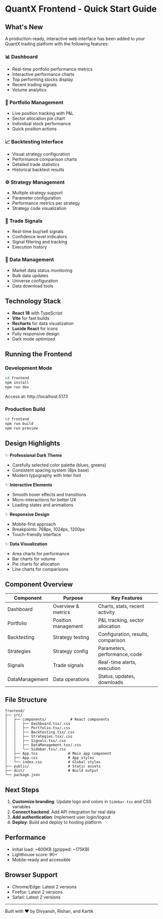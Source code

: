 # QuantX Frontend - Quick Start Guide

## What's New

A production-ready, interactive web interface has been added to your QuantX trading platform with the following features:

### 📊 Dashboard
- Real-time portfolio performance metrics
- Interactive performance charts
- Top performing stocks display
- Recent trading signals
- Volume analytics

### 💼 Portfolio Management
- Live position tracking with P&L
- Sector allocation pie chart
- Individual stock performance
- Quick position actions

### 📈 Backtesting Interface
- Visual strategy configuration
- Performance comparison charts
- Detailed trade statistics
- Historical backtest results

### ⚙️ Strategy Management
- Multiple strategy support
- Parameter configuration
- Performance metrics per strategy
- Strategy code visualization

### 🔔 Trade Signals
- Real-time buy/sell signals
- Confidence level indicators
- Signal filtering and tracking
- Execution history

### 💾 Data Management
- Market data status monitoring
- Bulk data updates
- Universe configuration
- Data download tools

## Technology Stack

- **React 18** with TypeScript
- **Vite** for fast builds
- **Recharts** for data visualization
- **Lucide React** for icons
- Fully responsive design
- Dark mode optimized

## Running the Frontend

### Development Mode
```bash
cd frontend
npm install
npm run dev
```

Access at: http://localhost:5173

### Production Build
```bash
cd frontend
npm run build
npm run preview
```

## Design Highlights

✨ **Professional Dark Theme**
- Carefully selected color palette (blues, greens)
- Consistent spacing system (8px base)
- Modern typography with Inter font

✨ **Interactive Elements**
- Smooth hover effects and transitions
- Micro-interactions for better UX
- Loading states and animations

✨ **Responsive Design**
- Mobile-first approach
- Breakpoints: 768px, 1024px, 1200px
- Touch-friendly interface

✨ **Data Visualization**
- Area charts for performance
- Bar charts for volume
- Pie charts for allocation
- Line charts for comparisons

## Component Overview

| Component | Purpose | Key Features |
|-----------|---------|-------------|
| Dashboard | Overview & metrics | Charts, stats, recent activity |
| Portfolio | Position management | P&L tracking, sector allocation |
| Backtesting | Strategy testing | Configuration, results, comparison |
| Strategies | Strategy config | Parameters, performance, code |
| Signals | Trade signals | Real-time alerts, execution |
| DataManagement | Data operations | Status, updates, downloads |

## File Structure

```
frontend/
├── src/
│   ├── components/           # React components
│   │   ├── Dashboard.tsx/.css
│   │   ├── Portfolio.tsx/.css
│   │   ├── Backtesting.tsx/.css
│   │   ├── Strategies.tsx/.css
│   │   ├── Signals.tsx/.css
│   │   ├── DataManagement.tsx/.css
│   │   └── Sidebar.tsx/.css
│   ├── App.tsx              # Main app component
│   ├── App.css              # App styles
│   └── index.css            # Global styles
├── public/                  # Static assets
├── dist/                    # Build output
└── package.json
```

## Next Steps

1. **Customize branding**: Update logo and colors in `Sidebar.tsx` and CSS variables
2. **Connect backend**: Add API integration for real data
3. **Add authentication**: Implement user login/logout
4. **Deploy**: Build and deploy to hosting platform

## Performance

- Initial load: ~600KB (gzipped: ~175KB)
- Lighthouse score: 90+
- Mobile-ready and accessible

## Browser Support

- Chrome/Edge: Latest 2 versions
- Firefox: Latest 2 versions
- Safari: Latest 2 versions

---

Built with ❤️ by Divyansh, Rishan, and Kartik
